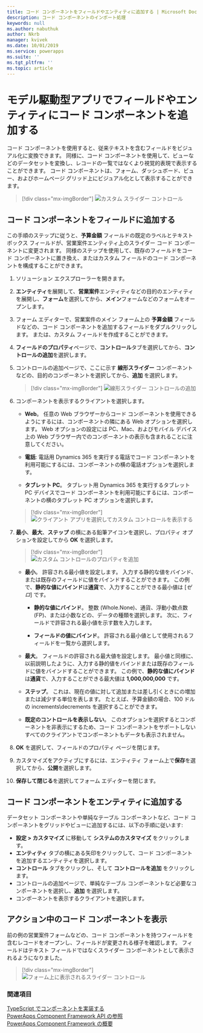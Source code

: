 ```yaml
---
title: コード コンポーネントをフィールドやエンティティに追加する | Microsoft Docs
description: コード コンポーネントのインポート処理
keywords: null
ms.author: nabuthuk
author: Nkrb
manager: kvivek
ms.date: 10/01/2019
ms.service: powerapps
ms.suite: ''
ms.tgt_pltfrm: ''
ms.topic: article
---
```


# <a name="add-code-components-to-a-field-or-entity-in-model-driven-apps"></a>モデル駆動型アプリでフィールドやエンティティにコード コンポーネントを追加する

コード コンポーネントを使用すると、従来テキストを含むフィールドをビジュアル化に変換できます。 同様に、コード コンポーネントを使用して、ビューなどのデータセットを変換し、レコードの一覧ではなくより視覚的表現で表示することができます。 コード コンポーネントは、フォーム、ダッシュボード、ビュー、およびホームページ グリッド上にビジュアル化として表示することができます。 


   > [!div class="mx-imgBorder"] 
   > ![カスタム スライダー コントロール](../../maker/model-driven-apps/media/slider-control.PNG "フィールドのスライダー コントロール")

## <a name="add-a-code-component-to-a-field"></a>コード コンポーネントをフィールドに追加する

この手順のステップに従うと、**予算金額** フィールドの既定のラベルとテキスト ボックス フィールドが、営業案件エンティティ上のスライダー コード コンポーネントに変更されます。 同様のステップを使用して、既存のフィールドをコード コンポーネントに置き換え、またはカスタム フィールドのコード コンポーネントを構成することができます。

1. ソリューション エクスプローラーを開きます。

2. **エンティティ**を展開して、**営業案件**エンティティなどの目的のエンティティを展開し、**フォーム**を選択してから、**メイン**フォームなどのフォームをオープンします。

3. フォーム エディターで、営業案件のメイン フォーム上の **予算金額** フィールドなどの、コード コンポーネントを追加するフィールドをダブルクリックします。 または、カスタム フィールドを作成することができます。

4. **フィールドのプロパティ**ページで、**コントロール**タブを選択してから、**コントロールの追加**を選択します。

5. コントロールの追加ページで、ここに示す **線形スライダー** コンポーネントなどの、目的のコンポーネントを選択してから、**追加** を選択します。

   > [!div class="mx-imgBorder"] 
   > ![線形スライダー コントロールの追加](../../maker/model-driven-apps/media/add-slider.PNG "線形スライダー コントロールの追加")

6. コンポーネントを表示するクライアントを選択します。

   - **Web**。 任意の Web ブラウザーからコード コンポーネントを使用できるようにするには、コンポーネントの隣にある Web オプションを選択します。 Web オプションの設定には PC、Mac、およびモバイル デバイス上の Web ブラウザー内でのコンポーネントの表示も含まれることに注意してください。

   - **電話**:  電話用 Dynamics 365 を実行する電話でコード コンポーネントを利用可能にするには、コンポーネントの横の電話オプションを選択します。

   - **タブレット PC**。 タブレット用 Dynamics 365 を実行するタブレット PC デバイスでコード コンポーネントを利用可能にするには、コンポーネントの横のタブレット PC オプションを選択します。

   > [!div class="mx-imgBorder"] 
   > ![クライアント アプリを選択してカスタム コントロールを表示する](../../maker/model-driven-apps/media/choose-client.png "クライアント アプリを選択してカスタム コントロールを表示する") 

7. **最小**、**最大**、**ステップ** の横にある鉛筆アイコンを選択し、プロパティ オプションを設定してから **OK** を選択します。  
   
   > [!div class="mx-imgBorder"] 
   > ![カスタム コントロールのプロパティを追加](../../maker/model-driven-apps/media/ccf-add-properties.png "カスタム コントロールのプロパティを追加")

   - **最小**。 許容される最小値を設定します。 入力する静的な値をバインド、または既存のフィールドに値をバインドすることができます。 この例で、**静的な値にバインド**は**通貨**で、入力することができる最小値は [*ゼロ*] です。  
  
       - **静的な値にバインド**。 整数 (Whole.None)、通貨、浮動小数点数 (FP)、または小数などの、データの種類を選択します。 次に、フィールドで許容される最小値を示す数を入力します。  
  
       - **フィールドの値にバインド**。 許容される最小値として使用されるフィールドを一覧から選択します。  
  
   - **最大**。 フィールドの許容される最大値を設定します。 最小値と同様に、以前説明したように、入力する静的値をバインドまたは既存のフィールドに値をバインドすることができます。 この例で、**静的な値にバインド**は**通貨**で、入力することができる最大値は **1,000,000,000** です。  
  
   - **ステップ**。 これは、現在の値に対して追加または差し引くときにの増加または減少する単位を表します。 たとえば、予算金額の場合、100 ドルの increments\decrements を選択することができます。  
  
   - **既定のコントロールを表示しない**。 このオプションを選択するとコンポーネントを非表示にするため、コード コンポーネントをサポートしないすべてのクライアントでコンポーネントもデータも表示されません。   
  
8. **OK** を選択して、フィールドのプロパティ ページを閉じます。  
  
9. カスタマイズをアクティブにするには、エンティティ フォーム上で**保存**を選択してから、**公開**を選択します。  
  
10. **保存して閉じる**を選択してフォーム エディターを閉じます。  
  
## <a name="add-code-component-to-an-entity"></a>コード コンポーネントをエンティティに追加する

データセット コンポーネントや単純なテーブル コンポーネントなど、コード コンポーネントをグリッドやビューに追加するには、以下の手順に従います:

  - **設定 > カスタマイズ** に移動して **システムのカスタマイズ** をクリックします。
  - **エンティティ** タブの横にある矢印をクリックして、コード コンポーネントを追加するエンティティを選択します。 
  - **コントロール** タブをクリックし、そして **コントロールを追加** をクリックします。
  - コントロールの追加ページで、単純なテーブル コンポーネントなど必要なコンポーネントを選択し、**追加** を選択します。
  - コンポーネントを表示するクライアントを選択します。


## <a name="see-the-code-component-in-action"></a>アクション中のコード コンポーネントを表示  

 前の例の営業案件フォームなどの、コード コンポーネントを持つフィールドを含むレコードをオープンし、フィールドが変更される様子を確認します。 フィールドはテキスト フィールドではなくスライダー コンポーネントとして表示されるようになりました。  

> [!div class="mx-imgBorder"] 
> ![フォーム上に表示されるスライダー コントロール](../../maker/model-driven-apps/media/slider-control.PNG "フォーム上に表示されるスライダー コントロール")  

### <a name="see-also"></a>関連項目

[TypeScript でコンポーネントを実装する](implementing-controls-using-typescript.md)<br/>
[PowerApps Component Framework API の参照](reference/index.md)<br/>
[PowerApps Component Framework の概要](overview.md)